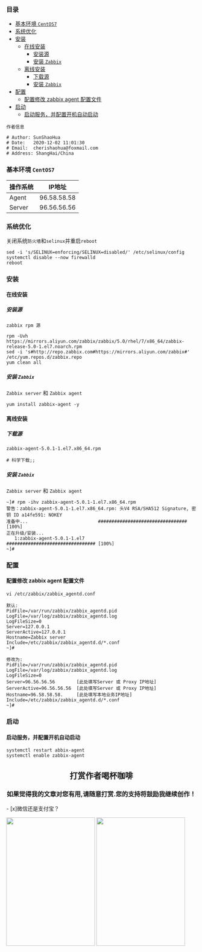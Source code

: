 ### 目录

<!-- MarkdownTOC -->

- [基本环境 `CentOS7`](#%E5%9F%BA%E6%9C%AC%E7%8E%AF%E5%A2%83-centos7)
- [系统优化](#%E7%B3%BB%E7%BB%9F%E4%BC%98%E5%8C%96)
- [安装](#%E5%AE%89%E8%A3%85)
    - [在线安装](#%E5%9C%A8%E7%BA%BF%E5%AE%89%E8%A3%85)
        - [安装源](#%E5%AE%89%E8%A3%85%E6%BA%90)
        - [安装 `Zabbix`](#%E5%AE%89%E8%A3%85-zabbix)
    - [离线安装](#%E7%A6%BB%E7%BA%BF%E5%AE%89%E8%A3%85)
        - [下载源](#%E4%B8%8B%E8%BD%BD%E6%BA%90)
        - [安装 `Zabbix`](#%E5%AE%89%E8%A3%85-zabbix-1)
- [配置](#%E9%85%8D%E7%BD%AE)
    - [配置修改 zabbix agent 配置文件](#%E9%85%8D%E7%BD%AE%E4%BF%AE%E6%94%B9-zabbix-agent-%E9%85%8D%E7%BD%AE%E6%96%87%E4%BB%B6)
- [启动](#%E5%90%AF%E5%8A%A8)
    - [启动服务，并配置开机自动启动](#%E5%90%AF%E5%8A%A8%E6%9C%8D%E5%8A%A1%EF%BC%8C%E5%B9%B6%E9%85%8D%E7%BD%AE%E5%BC%80%E6%9C%BA%E8%87%AA%E5%8A%A8%E5%90%AF%E5%8A%A8)

<!-- /MarkdownTOC -->


`作者信息`
```
# Author: SunShaoHua
# Date:   2020-12-02 11:01:30
# Email:  cherishaohua@foxmail.com
# Address: ShangHai/China
```

### 基本环境 `CentOS7`
| 操作系统 |    IP地址   |
|----------|-------------|
| Agent    | 96.58.58.58 |
| Server   | 96.56.56.56 |

### 系统优化 
关闭系统`防火墙`和`selinux`并重启`reboot`
```shell
sed -i 's/SELINUX=enforcing/SELINUX=disabled/' /etc/selinux/config
systemctl disable --now firewalld
reboot
```
### 安装

#### 在线安装
##### 安装源
`zabbix rpm 源`
```shell
rpm -Uvh https://mirrors.aliyun.com/zabbix/zabbix/5.0/rhel/7/x86_64/zabbix-release-5.0-1.el7.noarch.rpm
sed -i 's#http://repo.zabbix.com#https://mirrors.aliyun.com/zabbix#' /etc/yum.repos.d/zabbix.repo
yum clean all
```
##### 安装 `Zabbix`
`Zabbix server` 和 `Zabbix agent`
```shell
yum install zabbix-agent -y
```

#### 离线安装
##### 下载源
`zabbix-agent-5.0.1-1.el7.x86_64.rpm`
```shell
# 科学下载;;
```
##### 安装 `Zabbix`
`Zabbix server` 和 `Zabbix agent`
```shell
~]# rpm -ihv zabbix-agent-5.0.1-1.el7.x86_64.rpm 
警告：zabbix-agent-5.0.1-1.el7.x86_64.rpm: 头V4 RSA/SHA512 Signature, 密钥 ID a14fe591: NOKEY
准备中...                          ################################# [100%]
正在升级/安装...
   1:zabbix-agent-5.0.1-1.el7         ################################# [100%]
~]# 
```

### 配置

#### 配置修改 zabbix agent 配置文件
`vi /etc/zabbix/zabbix_agentd.conf`
```
默认:
PidFile=/var/run/zabbix/zabbix_agentd.pid
LogFile=/var/log/zabbix/zabbix_agentd.log
LogFileSize=0
Server=127.0.0.1
ServerActive=127.0.0.1
Hostname=Zabbix server
Include=/etc/zabbix/zabbix_agentd.d/*.conf
~]# 

修改为:
PidFile=/var/run/zabbix/zabbix_agentd.pid
LogFile=/var/log/zabbix/zabbix_agentd.log
LogFileSize=0
Server=96.56.56.56        [此处填写Server 或 Proxy IP地址]
ServerActive=96.56.56.56  [此处填写Server 或 Proxy IP地址]
Hostname=96.58.58.58.     [此处填写本地业务IP地址]
Include=/etc/zabbix/zabbix_agentd.d/*.conf
~]# 
```

### 启动
#### 启动服务，并配置开机自动启动
```shell
systemctl restart abbix-agent
systemctl enable zabbix-agent
```

<H2><Center>打赏作者喝杯咖啡</Center></H2>
<H3><center>如果觉得我的文章对您有用,请随意打赏.您的支持将鼓励我继续创作！</center></H3>
- [x]微信还是支付宝？

<img src="https://gitee.com/cherishssh/images/raw/master/Image/Wechat.jpeg" height="340" width="235"> <img src="https://gitee.com/cherishssh/images/raw/master/Image/WechatAL.jpeg" height="340" width="235">

